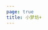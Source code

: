 ```yaml
---
page: true
title: 小梦坊+
---
```


<script setup>
import Home from '@theme/components/Home.vue'
</script>

<Home />
